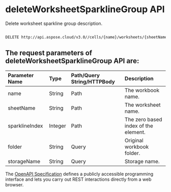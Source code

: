 # **deleteWorksheetSparklineGroup API**

Delete worksheet sparkline group description. 

```bash

DELETE http://api.aspose.cloud/v3.0//cells/{name}/worksheets/{sheetName}/sparklineGroups/{sparklineIndex}

```

## The request parameters of **deleteWorksheetSparklineGroup** API are: 

| Parameter Name | Type | Path/Query String/HTTPBody | Description | 
| :- | :- | :- |:- | 
|name|String|Path|The workbook name.|
|sheetName|String|Path|The worksheet name.|
|sparklineIndex|Integer|Path|The zero based index of the element.|
|folder|String|Query|Original workbook folder.|
|storageName|String|Query|Storage name.|


The [OpenAPI Specification](https://reference.aspose.cloud/cells/#/SparklineGroupsController/DeleteWorksheetSparklineGroup) defines a publicly accessible programming interface and lets you carry out REST interactions directly from a web browser.

